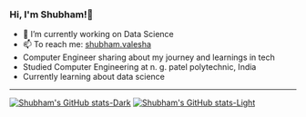 ### Hi, I'm Shubham!👋

- 🔭 I’m currently working on Data Science
- 📫 To reach me: [shubham.valesha](https://www.instagram.com/shubham.valesha/)
- Computer Engineer sharing about my journey and learnings in tech<br/>
- Studied Computer Engineering at n. g. patel polytechnic, India<br/>
- Currently learning about data science<br/>
---------------------------------------------------------------------------------------
[![Shubham's GitHub stats-Dark](https://github-readme-stats.vercel.app/api?username=shubhamvalesha07&show_icons=true&theme=dark#gh-dark-mode-only)](https://github.com/shubhamvalesha07/github-readme-stats#gh-dark-mode-only)
[![Shubham's GitHub stats-Light](https://github-readme-stats.vercel.app/api?username=shubhamvalesha07&show_icons=true&theme=default#gh-light-mode-only)](https://github.com/shubhamvalesha07/github-readme-stats#gh-light-mode-only)

<!--
**ShubhamValesha07/ShubhamValesha07** is a ✨ _special_ ✨ repository because its `README.md` (this file) appears on your GitHub profile.

Here are some ideas to get you started:

- 🔭 I’m currently working on ...
- 🌱 I’m currently learning ...
- 👯 I’m looking to collaborate on ...
- 🤔 I’m looking for help with ...
- 💬 Ask me about ...
- 📫 How to reach me: ...
- 😄 Pronouns: ...
- ⚡ Fun fact: ...
-->
